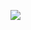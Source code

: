 
[![](https://jitpack.io/v/xe11/sample-android-artifact-publishing-lib1.svg)](https://jitpack.io/#xe11/sample-android-artifact-publishing-lib1)
